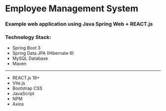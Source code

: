 # Employee Management System

### Example web application using Java Spring Web + REACT.js

### Technology Stack:

- Spring Boot 3
- Spring Data JPA (Hibernate 6)
- MySQL Database
- Maven

---

- REACT.js 18+
- Vite.js
- Bootstrap CSS
- JavaScript
- NPM
- Axios